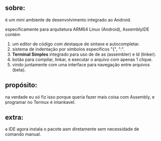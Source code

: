 ## sobre:
é um mini ambiente de desenvolvimento integrado ao Android.

especificamente para arquitetura ARM64 Linux (Android), AssemblyIDE contém

1. um editor de código com destaque de sintaxe e autocompletar.
2. sistema de indentação por símbolos específicos "{", ":".
3. **Terminal Simples** integrado para uso de de as (assembler) e ld (linker).
4. botão para compilar, linkar, e executar o arquivo com apenas 1 clique.
5. vindo juntamente com uma interface para navegação entre arquivos (beta).

## propósito:
na verdade eu só fiz isso porque queria fazer mais coisa com Assembly, e programar no Termux é intankavel.

## extra:
a IDE agora instala o pacote asm diretamente sem necessidade de comando manual.
